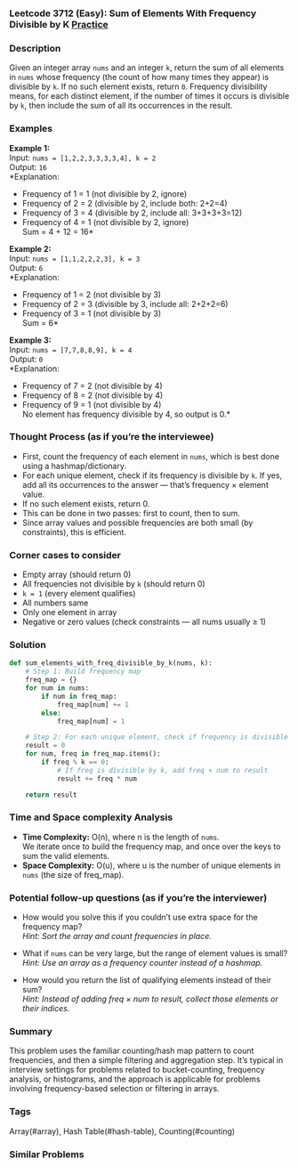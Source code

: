 ### Leetcode 3712 (Easy): Sum of Elements With Frequency Divisible by K [Practice](https://leetcode.com/problems/sum-of-elements-with-frequency-divisible-by-k)

### Description  
Given an integer array `nums` and an integer `k`, return the sum of all elements in `nums` whose frequency (the count of how many times they appear) is divisible by `k`. If no such element exists, return `0`. Frequency divisibility means, for each distinct element, if the number of times it occurs is divisible by `k`, then include the sum of all its occurrences in the result.

### Examples  

**Example 1:**  
Input: `nums = [1,2,2,3,3,3,3,4], k = 2`  
Output: `16`  
*Explanation:  
- Frequency of 1 = 1 (not divisible by 2, ignore)  
- Frequency of 2 = 2 (divisible by 2, include both: 2+2=4)  
- Frequency of 3 = 4 (divisible by 2, include all: 3+3+3+3=12)  
- Frequency of 4 = 1 (not divisible by 2, ignore)  
Sum = 4 + 12 = 16*

**Example 2:**  
Input: `nums = [1,1,2,2,2,3], k = 3`  
Output: `6`  
*Explanation:  
- Frequency of 1 = 2 (not divisible by 3)  
- Frequency of 2 = 3 (divisible by 3, include all: 2+2+2=6)  
- Frequency of 3 = 1 (not divisible by 3)  
Sum = 6*

**Example 3:**  
Input: `nums = [7,7,8,8,9], k = 4`  
Output: `0`  
*Explanation:  
- Frequency of 7 = 2 (not divisible by 4)  
- Frequency of 8 = 2 (not divisible by 4)  
- Frequency of 9 = 1 (not divisible by 4)  
No element has frequency divisible by 4, so output is 0.*

### Thought Process (as if you’re the interviewee)  
- First, count the frequency of each element in `nums`, which is best done using a hashmap/dictionary.
- For each unique element, check if its frequency is divisible by `k`. If yes, add all its occurrences to the answer — that’s frequency × element value.
- If no such element exists, return 0.
- This can be done in two passes: first to count, then to sum.  
- Since array values and possible frequencies are both small (by constraints), this is efficient.

### Corner cases to consider  
- Empty array (should return 0)  
- All frequencies not divisible by `k` (should return 0)  
- `k = 1` (every element qualifies)  
- All numbers same  
- Only one element in array  
- Negative or zero values (check constraints — all nums usually ≥ 1)

### Solution

```python
def sum_elements_with_freq_divisible_by_k(nums, k):
    # Step 1: Build frequency map
    freq_map = {}
    for num in nums:
        if num in freq_map:
            freq_map[num] += 1
        else:
            freq_map[num] = 1

    # Step 2: For each unique element, check if frequency is divisible by k
    result = 0
    for num, freq in freq_map.items():
        if freq % k == 0:
            # If freq is divisible by k, add freq × num to result
            result += freq * num

    return result
```

### Time and Space complexity Analysis  

- **Time Complexity:** O(n), where n is the length of `nums`.  
  We iterate once to build the frequency map, and once over the keys to sum the valid elements.
- **Space Complexity:** O(u), where u is the number of unique elements in `nums` (the size of freq_map).

### Potential follow-up questions (as if you’re the interviewer)  

- How would you solve this if you couldn’t use extra space for the frequency map?  
  *Hint: Sort the array and count frequencies in place.*

- What if `nums` can be very large, but the range of element values is small?  
  *Hint: Use an array as a frequency counter instead of a hashmap.*

- How would you return the list of qualifying elements instead of their sum?  
  *Hint: Instead of adding freq × num to result, collect those elements or their indices.*

### Summary
This problem uses the familiar counting/hash map pattern to count frequencies, and then a simple filtering and aggregation step. It’s typical in interview settings for problems related to bucket-counting, frequency analysis, or histograms, and the approach is applicable for problems involving frequency-based selection or filtering in arrays.

### Tags
Array(#array), Hash Table(#hash-table), Counting(#counting)

### Similar Problems
